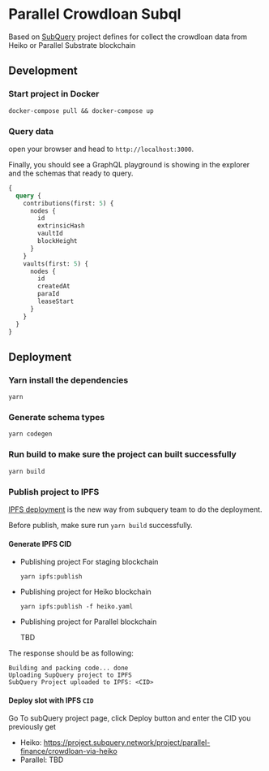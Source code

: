 # Parallel Crowdloan Subql

Based on [SubQuery](https://www.subquery.network/) project defines for collect the crowdloan data from Heiko or Parallel Substrate blockchain

## Development

### Start project in Docker

```
docker-compose pull && docker-compose up
```

### Query data

open your browser and head to `http://localhost:3000`.

Finally, you should see a GraphQL playground is showing in the explorer and the schemas that ready to query.

```graphql
{
  query {
    contributions(first: 5) {
      nodes {
        id
        extrinsicHash
        vaultId
        blockHeight
      }
    }
    vaults(first: 5) {
      nodes {
        id
        createdAt
        paraId
        leaseStart
      }
    }
  }
}
```

## Deployment

### Yarn install the dependencies

```
yarn
```

### Generate schema types

```
yarn codegen
```

### Run build to make sure the project can built successfully

```
yarn build
```

### Publish project to IPFS

[IPFS deployment](https://doc.subquery.network/publish/ipfs/#) is the new way from subquery team to do the deployment.

Before publish, make sure run `yarn build` successfully.

#### Generate IPFS CID

- Publishing project For staging blockchain

  ```
  yarn ipfs:publish
  ```

- Publishing project for Heiko blockchain

  ```
  yarn ipfs:publish -f heiko.yaml
  ```

- Publishing project for Parallel blockchain

  TBD

The response should be as following:

```
Building and packing code... done
Uploading SupQuery project to IPFS
SubQuery Project uploaded to IPFS: <CID>
```

#### Deploy slot with IPFS `CID`

Go To subQuery project page, click Deploy button and enter the CID you previously get

- Heiko: https://project.subquery.network/project/parallel-finance/crowdloan-via-heiko
- Parallel: TBD
